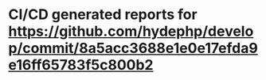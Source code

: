 # CI/CD generated reports for https://github.com/hydephp/develop/commit/8a5acc3688e1e0e17efda9e16ff65783f5c800b2
